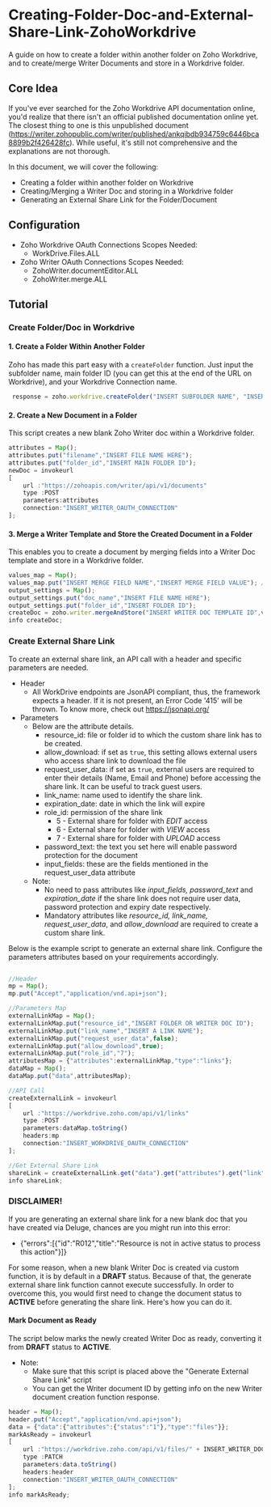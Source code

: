 # Creating-Folder-Doc-and-External-Share-Link-ZohoWorkdrive
A guide on how to create a folder within another folder on Zoho Workdrive, and to create/merge Writer Documents and store in a Workdrive folder.

## Core Idea
If you've ever searched for the Zoho Workdrive API documentation online, you'd realize that there isn't an official published documentation online yet. The closest thing to one is this unpublished document (https://writer.zohopublic.com/writer/published/ankqibdb934759c6446bca8899b2f426428fc). While useful, it's still not comprehensive and the explanations are not thorough.

In this document, we will cover the following:
* Creating a folder within another folder on Workdrive
* Creating/Merging a Writer Doc and storing in a Workdrive folder
* Generating an External Share Link for the Folder/Document

## Configuration
* Zoho Workdrive OAuth Connections Scopes Needed:
  * WorkDrive.Files.ALL
* Zoho Writer OAuth Connections Scopes Needed:
  * ZohoWriter.documentEditor.ALL
  * ZohoWriter.merge.ALL 

## Tutorial

### Create Folder/Doc in Workdrive

#### 1. Create a Folder Within Another Folder
Zoho has made this part easy with a `createFolder` function. Just input the subfolder name, main folder ID (you can get this at the end of the URL on Workdrive), and your Workdrive Connection name.

```javascript
 response = zoho.workdrive.createFolder("INSERT SUBFOLDER NAME", "INSERT MAIN FOLDER ID", "INSERT_WORKDRIVE_OAUTH_CONNECTION");
```

#### 2. Create a New Document in a Folder
This script creates a new blank Zoho Writer doc within a Workdrive folder.

```javascript
attributes = Map();
attributes.put("filename","INSERT FILE NAME HERE");
attributes.put("folder_id","INSERT MAIN FOLDER ID");
newDoc = invokeurl
[
	url :"https://zohoapis.com/writer/api/v1/documents"
	type :POST
	parameters:attributes
	connection:"INSERT_WRITER_OAUTH_CONNECTION"
];
```

#### 3. Merge a Writer Template and Store the Created Document in a Folder
This enables you to create a document by merging fields into a Writer Doc template and store in a Workdrive folder.
```javascript
values_map = Map();
values_map.put("INSERT MERGE FIELD NAME","INSERT MERGE FIELD VALUE"); //Add more accordingly
output_settings = Map();
output_settings.put("doc_name","INSERT FILE NAME HERE");
output_settings.put("folder_id","INSERT FOLDER ID");
createDoc = zoho.writer.mergeAndStore("INSERT WRITER DOC TEMPLATE ID",values_map,output_settings,"INSERT_WORKDRIVE_OAUTH_CONNECTION");
info createDoc;
```

### Create External Share Link
To create an external share link, an API call with a header and specific parameters are needed. 
* Header
  * All WorkDrive endpoints are JsonAPI compliant, thus, the framework expects a header. If it is not present, an Error Code '415' will be thrown. To know more, check out https://jsonapi.org/
* Parameters
  * Below are the attribute details.
    * resource_id: file or folder id to which the custom share link has to be created.
    * allow_download: if set as `true`, this setting allows external users who access share link to download the file
    * request_user_data: if set as `true`, external users are required to enter their details (Name, Email and Phone) before accessing the share link. It can be useful to track guest users.
    * link_name: name used to identify the share link.
    * expiration_date: date in which the link will expire
    * role_id: permission of the share link
      * 5 - External share for folder with *EDIT* access
      * 6 - External share for folder with *VIEW* access
      * 7 - External share for folder with *UPLOAD* access
    * password_text: the text you set here will enable password protection for the document
    * input_fields: these are the fields mentioned in the request_user_data attribute 
  * Note:
    * No need to pass attributes like *input_fields, password_text* and *expiration_date* if the share link does not require user data, password protection and expiry date respectively.
    * Mandatory attributes like *resource_id, link_name, request_user_data*, and *allow_download* are required to create a custom share link.

Below is the example script to generate an external share link. Configure the parameters attributes based on your requirements accordingly.

```javascript

//Header
mp = Map();
mp.put("Accept","application/vnd.api+json");

//Parameters Map
externalLinkMap = Map();
externalLinkMap.put("resource_id","INSERT FOLDER OR WRITER DOC ID");
externalLinkMap.put("link_name","INSERT A LINK NAME");
externalLinkMap.put("request_user_data",false);
externalLinkMap.put("allow_download",true);
externalLinkMap.put("role_id","7");
attributesMap = {"attributes":externalLinkMap,"type":"links"};
dataMap = Map();
dataMap.put("data",attributesMap);

//API Call
createExternalLink = invokeurl
[
	url :"https://workdrive.zoho.com/api/v1/links"
	type :POST
	parameters:dataMap.toString()
	headers:mp
	connection:"INSERT_WORKDRIVE_OAUTH_CONNECTION"
];

//Get External Share Link
shareLink = createExternalLink.get("data").get("attributes").get("link");
info shareLink;
```

### DISCLAIMER!
If you are generating an external share link for a new blank doc that you have created via Deluge, chances are you might run into this error:
* {"errors":[{"id":"R012","title":"Resource is not in active status to process this action"}]}

For some reason, when a new blank Writer Doc is created via custom function, it is by default in a **DRAFT** status. Because of that, the generate external share link function cannot execute successfully. In order to overcome this, you would first need to change the document status to **ACTIVE** before generating the share link. Here's how you can do it.

#### Mark Document as Ready
The script below marks the newly created Writer Doc as ready, converting it from **DRAFT** status to **ACTIVE**.
* Note:
	* Make sure that this script is placed above the "Generate External Share Link" script
	* You can get the Writer document ID by getting info on the new Writer document creation function response.
	

```javascript
header = Map();
header.put("Accept","application/vnd.api+json");
data = {"data":{"attributes":{"status":"1"},"type":"files"}};
markAsReady = invokeurl
[
	url :"https://workdrive.zoho.com/api/v1/files/" + INSERT_WRITER_DOC_ID
	type :PATCH
	parameters:data.toString()
	headers:header
	connection:"INSERT_WRITER_OAUTH_CONNECTION"
];
info markAsReady;
```
